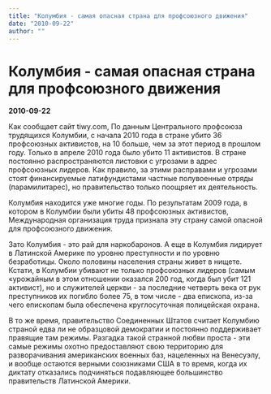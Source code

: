 ```yaml
---
title: "Колумбия - самая опасная страна для профсоюзного движения"
date: "2010-09-22"
author: ""
---
```


# Колумбия - самая опасная страна для профсоюзного движения

**2010-09-22** 

Как сообщает сайт tiwy.com, По данным Центрального профсоюза трудящихся Колумбии, с начала 2010 года в стране убито 36 профсоюзных активистов, на 10 больше, чем за этот период в прошлом году. Только в апреле 2010 года было убито 11 активистов. В стране постоянно распространяются листовки с угрозами в адрес профсоюзных лидеров. Как правило, за этими расправами и угрозами стоят финансируемые латифундистами частные полувоенные отряды (парамилитарес), но правительство только поощряет их деятельность.

Колумбия находится уже многие годы. По результатам 2009 года, в котором в Колумбии были убиты 48 профсоюзных активистов, Международная организация труда признала эту страну самой опасной для профсоюзного движения.

Зато Колумбия - это рай для наркобаронов. А еще в Колумбия лидирует в Латинской Америке по уровню преступности и по уровню безработицы. Около половины населения страны живет в нищете. Кстати, в Колумбии убивают не только профсоюзных лидеров (самым «урожайным в этом отношении оказался 200 год, когда был убит 121 активист), но и служителей церкви - за последние четверть века от рук преступников их погибло более 75, в том числе - два епископа, из-за чего епископам была обеспечена круглосуточная полицейская охрана.

В то же время, правительство Соединенных Штатов считает Колумбию страной едва ли не образцовой демократии и постоянно поддерживает правящие там режимы. Разгадка такой странной любви проста - эти самые режимы охотно предоставляют свою территорию для разворачивания американских военных баз, нацеленных на Венесуэлу, и вообще остаются верными союзниками США в то время, когда их диктату отказались подчиняться подавляющее большинство правительств Латинской Америки.